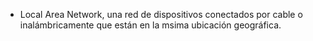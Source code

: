 - Local Area Network, una red de dispositivos conectados por cable o inalámbricamente que están en la msima ubicación geográfica.